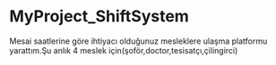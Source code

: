 # MyProject_ShiftSystem
Mesai saatlerine göre ihtiyacı olduğunuz mesleklere ulaşma platformu yarattım.Şu anlık 4 meslek için(şoför,doctor,tesisatçı,çilingirci)
